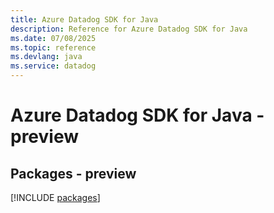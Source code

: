 ```yaml
---
title: Azure Datadog SDK for Java
description: Reference for Azure Datadog SDK for Java
ms.date: 07/08/2025
ms.topic: reference
ms.devlang: java
ms.service: datadog
---
```

# Azure Datadog SDK for Java - preview
## Packages - preview
[!INCLUDE [packages](datadog-index.md)]